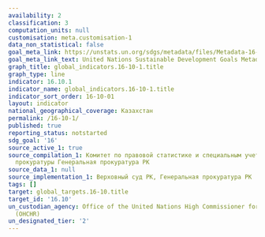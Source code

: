```yaml
---
availability: 2
classification: 3
computation_units: null
customisation: meta.customisation-1
data_non_statistical: false
goal_meta_link: https://unstats.un.org/sdgs/metadata/files/Metadata-16-10-01.pdf
goal_meta_link_text: United Nations Sustainable Development Goals Metadata (pdf 1361kB)
graph_title: global_indicators.16-10-1.title
graph_type: line
indicator: 16.10.1
indicator_name: global_indicators.16-10-1.title
indicator_sort_order: 16-10-01
layout: indicator
national_geographical_coverage: Казахстан
permalink: /16-10-1/
published: true
reporting_status: notstarted
sdg_goal: '16'
source_active_1: true
source_compilation_1: Комитет по правовой статистике и специальным учетам Генеральной
  прокуратуры Генеральная прокуратура РК
source_data_1: null
source_implementation_1: Верховный суд РК, Генеральная прокуратура РК
tags: []
target: global_targets.16-10.title
target_id: '16.10'
un_custodian_agency: Office of the United Nations High Commissioner for Human Rights
  (OHCHR)
un_designated_tier: '2'
---
```


